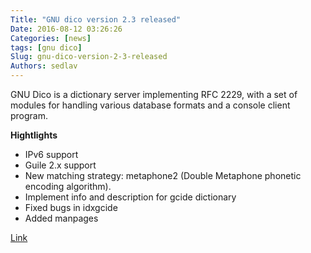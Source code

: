 ```yaml
---
Title: "GNU dico version 2.3 released"
Date: 2016-08-12 03:26:26
Categories: [news]
tags: [gnu dico]
Slug: gnu-dico-version-2-3-released
Authors: sedlav
---
```


GNU Dico is a dictionary server implementing RFC 2229, with a set of modules for handling various database formats and a console client program.

**Hightlights**

* IPv6 support
* Guile 2.x support
* New matching strategy: metaphone2 (Double Metaphone phonetic encoding algorithm).
* Implement info and description for gcide dictionary
* Fixed bugs in idxgcide
* Added manpages

[Link](http://savannah.gnu.org/forum/forum.php?forum_id=8640)
